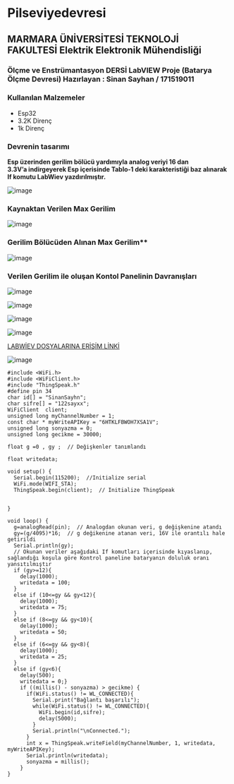 # Pilseviyedevresi

## MARMARA ÜNİVERSİTESİ TEKNOLOJİ FAKULTESİ Elektrik Elektronik Mühendisliği 
### Ölçme ve Enstrümantasyon DERSİ LabVIEW Proje (Batarya Ölçme Devresi) Hazırlayan : Sinan Sayhan  / 171519011
### Kullanılan Malzemeler
- Esp32 
- 3.2K Direnç 
- 1k Direnç 

### Devrenin tasarımı
**Esp üzerinden gerilim bölücü yardımıyla analog veriyi 16 dan  
3.3V’a indirgeyerek Esp içerisinde Tablo-1 deki karakteristiği baz alınarak If komutu LabWiev yazdırılmıştır.**



![image](https://user-images.githubusercontent.com/97916376/172052599-edad374c-dd13-4949-9469-8e60bd0f1e57.png)


### Kaynaktan Verilen Max Gerilim

![image](https://user-images.githubusercontent.com/97916376/172052976-a700a809-fea3-491b-8a50-a0ec030f47e5.png)
### Gerilim Bölücüden Alınan Max Gerilim**

![image](https://user-images.githubusercontent.com/97916376/172052996-86795c43-b0b6-4056-8a7b-a9bf7717f2e0.png)

### Verilen Gerilim ile oluşan Kontol Panelinin Davranışları

![image](https://user-images.githubusercontent.com/97916376/172053181-1fc2d980-88a4-433c-b684-3a54463e0d14.png)

![image](https://user-images.githubusercontent.com/97916376/172053241-c1b98343-2c85-41f5-b23c-0fc52b6740cd.png)

![image](https://user-images.githubusercontent.com/97916376/172053262-423d4c72-ec02-4b7d-afb4-8cf3057be824.png)

![image](https://user-images.githubusercontent.com/97916376/172053277-f3236227-793b-4d09-a5b8-eeb6e7265c94.png)



[LABWİEV DOSYALARINA ERİŞİM LİNKİ ](https://drive.google.com/drive/folders/1sfm7uOUn1OdS-ZRUzJ6rGv0hdDpRFc0G?usp=sharing)

![image](https://user-images.githubusercontent.com/97916376/172055892-0eabfce6-d961-4e03-a9df-70bb3145edf0.png)
```
#include <WiFi.h>
#include <WiFiClient.h>
#include "ThingSpeak.h"
#define pin 34
char id[] = "SinanSayhn";
char sifre[] = "122sayxx";
WiFiClient  client;
unsigned long myChannelNumber = 1;
const char * myWriteAPIKey = "6HTKLFBWOH7XSA1V";
unsigned long sonyazma = 0;
unsigned long gecikme = 30000;

float g =0 , gy ;  // Değişkenler tanımlandı

float writedata;

void setup() {
  Serial.begin(115200);  //Initialize serial
  WiFi.mode(WIFI_STA);   
  ThingSpeak.begin(client);  // Initialize ThingSpeak
 

}

void loop() {
  g=analogRead(pin);  // Analogdan okunan veri, g değişkenine atandı
  gy=(g/4095)*16;  // g değikenine atanan veri, 16V ile orantılı hale getirildi
  Serial.println(gy);
  // Okunan veriler aşağıdaki If komutları içerisinde kıyaslanıp, sağlandığı koşula göre Kontrol paneline bataryanın doluluk oranı yansıtılmıştır
  if (gy>=12){ 
    delay(1000);
    writedata = 100;
  }
  else if (10<=gy && gy<12){
    delay(1000);
    writedata = 75;
  }
  else if (8<=gy && gy<10){
    delay(1000);
    writedata = 50;
  }
  else if (6<=gy && gy<8){
    delay(1000);
    writedata = 25;
  }
  else if (gy<6){
    delay(500);
    writedata = 0;}
    if ((millis() - sonyazma) > gecikme) {
      if(WiFi.status() != WL_CONNECTED){
        Serial.print("Bağlantı başarılı");
        while(WiFi.status() != WL_CONNECTED){
          WiFi.begin(id,sifre); 
          delay(5000);     
        } 
        Serial.println("\nConnected.");
      }
      int x = ThingSpeak.writeField(myChannelNumber, 1, writedata, myWriteAPIKey);
      Serial.println(writedata);
      sonyazma = millis();
    }
}
```



